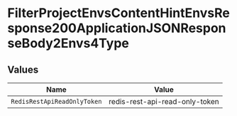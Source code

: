 # FilterProjectEnvsContentHintEnvsResponse200ApplicationJSONResponseBody2Envs4Type


## Values

| Name                           | Value                          |
| ------------------------------ | ------------------------------ |
| `RedisRestApiReadOnlyToken`    | redis-rest-api-read-only-token |